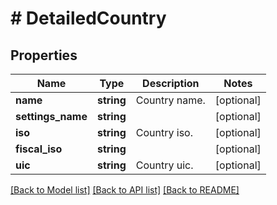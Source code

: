 # # DetailedCountry

## Properties

Name | Type | Description | Notes
------------ | ------------- | ------------- | -------------
**name** | **string** | Country name. | [optional]
**settings_name** | **string** |  | [optional]
**iso** | **string** | Country iso. | [optional]
**fiscal_iso** | **string** |  | [optional]
**uic** | **string** | Country uic. | [optional]

[[Back to Model list]](../../README.md#models) [[Back to API list]](../../README.md#endpoints) [[Back to README]](../../README.md)
